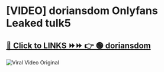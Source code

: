 
 # [VIDEO] doriansdom Onlyfans Leaked tulk5

## <h2><a href="https://clipsfans.com/doriansdom&ref=git">🔗 Click to LINKS ⏩⏩ 👉 🟢 doriansdom </a></h2>

<a href="https://clipsfans.com/doriansdom&ref=git" rel="nofollow" data-target="animated-image.originalLink"><img src="https://i.ibb.co.com/xMMVF88/686577567.gif" alt="Viral Video Original" style="max-width: 100%; display: inline-block;" data-target="animated-image.originalImage"></a>

